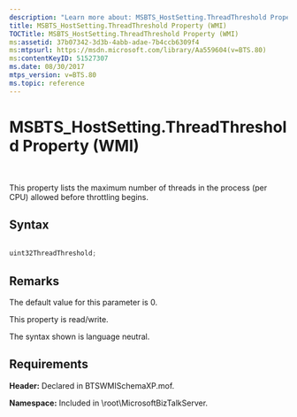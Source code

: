 ```yaml
---
description: "Learn more about: MSBTS_HostSetting.ThreadThreshold Property (WMI)"
title: MSBTS_HostSetting.ThreadThreshold Property (WMI)
TOCTitle: MSBTS_HostSetting.ThreadThreshold Property (WMI)
ms:assetid: 37b07342-3d3b-4abb-adae-7b4ccb6309f4
ms:mtpsurl: https://msdn.microsoft.com/library/Aa559604(v=BTS.80)
ms:contentKeyID: 51527307
ms.date: 08/30/2017
mtps_version: v=BTS.80
ms.topic: reference
---
```


# MSBTS\_HostSetting.ThreadThreshold Property (WMI)

 

This property lists the maximum number of threads in the process (per CPU) allowed before throttling begins.

## Syntax

```C#
  
uint32ThreadThreshold;  
```

## Remarks

The default value for this parameter is 0.

This property is read/write.

The syntax shown is language neutral.

## Requirements

**Header:** Declared in BTSWMISchemaXP.mof.

**Namespace:** Included in \\root\\MicrosoftBizTalkServer.

